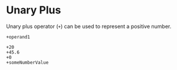 # Unary Plus

Unary plus operator (`+`) can be used to represent a positive number.

```title="Syntax"
+operand1
```

```title="Example"
+20
+45.6
+0
+someNumberValue
```
